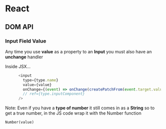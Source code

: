 # React

## DOM API

###  Input Field Value

Any time you use **value** as a property to an **Input** you must also have an **unchange** handler

Inside JSX...

```javascript
      <input
        type={type.name}
        value={value}
        onChange={(event) => onChange(createPatchFrom(event.target.value))}
        // ref={type.inputComponent}
      />
```

Note: Even if you have a **type of number** it still comes in as a **String** so to get a true number, in the JS code wrap it with the Number function

`Number(value)`

